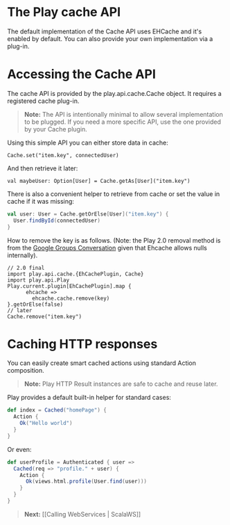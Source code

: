 # The Play cache API

The default implementation of the Cache API uses EHCache and it's enabled by default. You can also provide your own implementation via a plug-in.

# Accessing the Cache API
The cache API is provided by the play.api.cache.Cache object. It requires a registered cache plug-in.

> **Note:** The API is intentionally minimal to allow several implementation to be plugged. If you need a more specific API, use the one provided by your Cache plugin.

Using this simple API you can either store data in cache:

```
Cache.set("item.key", connectedUser)
```

And then retrieve it later:

```
val maybeUser: Option[User] = Cache.getAs[User]("item.key")
```

There is also a convenient helper to retrieve from cache or set the value in cache if it was missing:

```scala
val user: User = Cache.getOrElse[User]("item.key") {
  User.findById(connectedUser)
}
```

How to remove the key is as follows.  (Note: the Play 2.0 removal method is from the [Google Groups Conversation](https://groups.google.com/d/msg/play-framework/pHb1Dq1wiic/TTOXVzsa7VkJ) given that Ehcache allows nulls internally).

```
// 2.0 final 
import play.api.cache.{EhCachePlugin, Cache}
import play.api.Play
Play.current.plugin[EhCachePlugin].map {
      ehcache =>
        ehcache.cache.remove(key)
}.getOrElse(false) 
// later
Cache.remove("item.key")

```

# Caching HTTP responses

You can easily create smart cached actions using standard Action composition.

> **Note:** Play HTTP Result instances are safe to cache and reuse later.

Play provides a default built-in helper for standard cases:

```scala
def index = Cached("homePage") {
  Action {
    Ok("Hello world")
  }
}
```

Or even:

```scala
def userProfile = Authenticated { user =>
  Cached(req => "profile." + user) {      
    Action { 
      Ok(views.html.profile(User.find(user)))
    }   
  }
}
```

> **Next:** [[Calling WebServices | ScalaWS]]